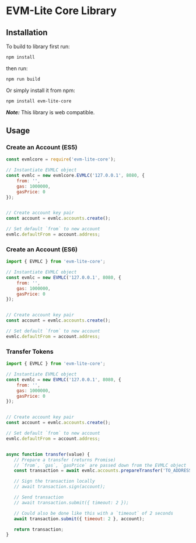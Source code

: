 # EVM-Lite Core Library

## Installation

To build to library first run:

```bash
npm install
```

then run:

```bash
npm run build
```

Or simply install it from npm:

```bash
npm install evm-lite-core
```

***Note:*** This library is web compatible.


## Usage

### Create an Account (ES5)


```javascript
const evmlcore = require('evm-lite-core');

// Instantiate EVMLC object
const evmlc = new evmlcore.EVMLC('127.0.0.1', 8080, {
    from: '',
    gas: 1000000,
    gasPrice: 0
});


// Create account key pair
const account = evmlc.accounts.create();

// Set default `from` to new account
evmlc.defaultFrom = account.address;
```

### Create an Account (ES6)


```javascript
import { EVMLC } from 'evm-lite-core';

// Instantiate EVMLC object
const evmlc = new EVMLC('127.0.0.1', 8080, {
    from: '',
    gas: 1000000,
    gasPrice: 0
});


// Create account key pair
const account = evmlc.accounts.create();

// Set default `from` to new account
evmlc.defaultFrom = account.address;
```

### Transfer Tokens

```javascript
import { EVMLC } from 'evm-lite-core';

// Instantiate EVMLC object
const evmlc = new EVMLC('127.0.0.1', 8080, {
    from: '',
    gas: 1000000,
    gasPrice: 0
});


// Create account key pair
const account = evmlc.accounts.create();

// Set default `from` to new account
evmlc.defaultFrom = account.address;


async function transfer(value) {
   // Prepare a transfer (returns Promise)
   // `from`, `gas`, `gasPrice` are passed down from the EVMLC object
   const transaction = await evmlc.accounts.prepareTransfer('TO_ADDRESS', 100);

   // Sign the transaction locally
   // await transaction.sign(account);

   // Send transaction
   // await transaction.submit({ timeout: 2 });

   // Could also be done like this with a `timeout` of 2 seconds
   await transaction.submit({ timeout: 2 }, account);

   return transaction;
}
```
